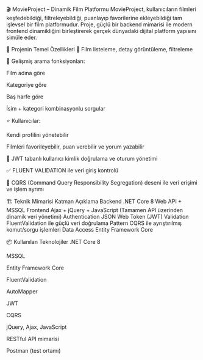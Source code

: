 🎬 MovieProject – Dinamik Film Platformu
MovieProject, kullanıcıların filmleri keşfedebildiği, filtreleyebildiği, puanlayıp favorilerine ekleyebildiği tam işlevsel bir film platformudur. Proje, güçlü bir backend mimarisi ile modern frontend dinamikliğini birleştirerek gerçek dünyadaki dijital platform yapısını simüle eder.

🚀 Projenin Temel Özellikleri
🎥 Film listeleme, detay görüntüleme, filtreleme

🧠 Gelişmiş arama fonksiyonları:

Film adına göre

Kategoriye göre

Baş harfe göre

İsim + kategori kombinasyonlu sorgular

⭐ Kullanıcılar:

Kendi profilini yönetebilir

Filmleri favorileyebilir, puan verebilir ve yorum yazabilir

🔐 JWT tabanlı kullanıcı kimlik doğrulama ve oturum yönetimi

✅ FLUENT VALIDATION ile veri giriş kontrolü

🧩 CQRS (Command Query Responsibility Segregation) deseni ile veri erişimi ve işlem ayrımı

🏗️ Teknik Mimarisi
Katman	Açıklama
Backend	.NET Core 8 Web API + MSSQL
Frontend	Ajax + jQuery + JavaScript (Tamamen API üzerinden dinamik veri yönetimi)
Authentication	JSON Web Token (JWT)
Validation	FluentValidation ile güçlü veri doğrulama
Pattern	CQRS ile ayrıştırılmış komut/sorgu işlemleri
Data Access	Entity Framework Core

📦 Kullanılan Teknolojiler
.NET Core 8

MSSQL

Entity Framework Core

FluentValidation

AutoMapper

JWT

CQRS

jQuery, Ajax, JavaScript

RESTful API mimarisi

Postman (test ortamı)
